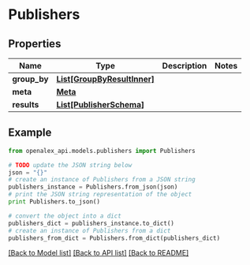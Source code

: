 # Publishers


## Properties
Name | Type | Description | Notes
------------ | ------------- | ------------- | -------------
**group_by** | [**List[GroupByResultInner]**](GroupByResultInner.md) |  | 
**meta** | [**Meta**](Meta.md) |  | 
**results** | [**List[PublisherSchema]**](PublisherSchema.md) |  | 

## Example

```python
from openalex_api.models.publishers import Publishers

# TODO update the JSON string below
json = "{}"
# create an instance of Publishers from a JSON string
publishers_instance = Publishers.from_json(json)
# print the JSON string representation of the object
print Publishers.to_json()

# convert the object into a dict
publishers_dict = publishers_instance.to_dict()
# create an instance of Publishers from a dict
publishers_from_dict = Publishers.from_dict(publishers_dict)
```
[[Back to Model list]](../README.md#documentation-for-models) [[Back to API list]](../README.md#documentation-for-api-endpoints) [[Back to README]](../README.md)


